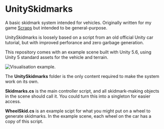# UnitySkidmarks

A basic skidmark system intended for vehicles.
Originally written for my game [Scraps](http://www.scrapsgame.com) but intended to be general-purpose.

UnitySkidmarks is loosely based on a script from an old official Unity car tutorial, but with improved perforance and zero garbage generation.

This repository comes with an example scene built with Unity 5.6, using Unity 5 standard assets for the vehicle and terrain.

![Visualisation example.](https://raw.github.com/nition/UnitySkidmarks/master/skid.gif)

The **UnitySkidmarks** folder is the only content required to make the system work on its own.

**Skidmarks.cs** is the main controller script, and all skidmark-making objects in the scene should call it. You could turn this into a singleton for easier access.

**WheelSkid.cs** is an example scipt for what you might put on a wheel to generate skidmarks. In the example scene, each wheel on the car has a copy of this script.

